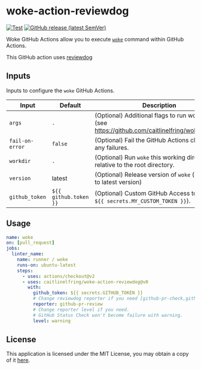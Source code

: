 # woke-action-reviewdog

[![Test](https://github.com/caitlinelfring/woke-action-reviewdog/workflows/Test/badge.svg)](https://github.com/caitlinelfring/woke-action-reviewdog/actions?query=workflow%3ATest)
[![GitHub release (latest SemVer)](https://img.shields.io/github/v/release/caitlinelfring/woke-action-reviewdog?logo=github&sort=semver)](https://github.com/caitlinelfring/woke-action-reviewdog/releases)

Woke GitHub Actions allow you to execute [`woke`](https://github.com/caitlinelfring/woke) command within GitHub Actions.

This GitHub action uses [reviewdog](https://github.com/reviewdog/reviewdog)

## Inputs

Inputs to configure the `woke` GitHub Actions.

| Input            | Default               | Description                                                                                       |
|------------------|-----------------------|---------------------------------------------------------------------------------------------------|
| `args`           | `.`                   | (Optional) Additional flags to run woke with (see <https://github.com/caitlinelfring/woke#usage>) |
| `fail-on-error`  | `false`               | (Optional) Fail the GitHub Actions check for any failures.                                        |
| `workdir`        | `.`                   | (Optional) Run `woke` this working directory relative to the root directory.                      |
| `version`        | latest                | (Optional) Release version of `woke` (defaults to latest version)                                 |
| `github_token`   | `${{ github.token }}` | (Optional) Custom GitHub Access token (ie `${{ secrets.MY_CUSTOM_TOKEN }}`).                      |

## Usage

```yaml
name: woke
on: [pull_request]
jobs:
  linter_name:
    name: runner / woke
    runs-on: ubuntu-latest
    steps:
      - uses: actions/checkout@v2
      - uses: caitlinelfring/woke-action-reviewdog@v0
        with:
          github_token: ${{ secrets.GITHUB_TOKEN }}
          # Change reviewdog reporter if you need [github-pr-check,github-check,github-pr-review].
          reporter: github-pr-review
          # Change reporter level if you need.
          # GitHub Status Check won't become failure with warning.
          level: warning
```

## License

This application is licensed under the MIT License, you may obtain a copy of it
[here](https://github.com/caitlinelfring/woke-action-reviewdog/blob/main/LICENSE).
